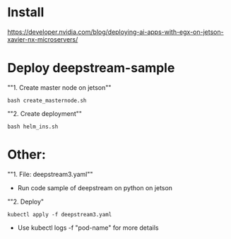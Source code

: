 # Install

https://developer.nvidia.com/blog/deploying-ai-apps-with-egx-on-jetson-xavier-nx-microservers/

# Deploy deepstream-sample

""1. Create master node on jetson""
```
bash create_masternode.sh

```

""2. Create deployment""
```
bash helm_ins.sh

```
# Other:
""1. File: deepstream3.yaml""
- Run code sample of deepstream on python on jetson

""2. Deploy"
```
kubectl apply -f deepstream3.yaml

```
- Use kubectl logs -f "pod-name" for more details
